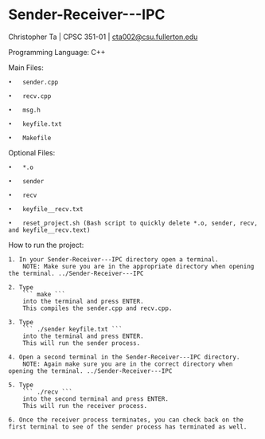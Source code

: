 # Sender-Receiver---IPC


Christopher Ta      |       CPSC 351-01       |       cta002@csu.fullerton.edu


Programming Language: C++


Main Files:

    •   sender.cpp

    •   recv.cpp

    •   msg.h

    •   keyfile.txt

    •   Makefile

Optional Files:

    •   *.o

    •   sender

    •   recv

    •   keyfile__recv.txt

    •   reset_project.sh (Bash script to quickly delete *.o, sender, recv, and keyfile__recv.text)

How to run the project:

    1. In your Sender-Receiver---IPC directory open a terminal.
        NOTE: Make sure you are in the appropriate directory when opening the terminal. ../Sender-Receiver---IPC

    2. Type
        ``` make ```
        into the terminal and press ENTER.
        This compiles the sender.cpp and recv.cpp.

    3. Type
        ``` ./sender keyfile.txt ```
        into the terminal and press ENTER.
        This will run the sender process.

    4. Open a second terminal in the Sender-Receiver---IPC directory.
        NOTE: Again make sure you are in the correct directory when opening the terminal. ../Sender-Receiver---IPC

    5. Type
        ``` ./recv ```
        into the second terminal and press ENTER.
        This will run the receiver process.

    6. Once the receiver process terminates, you can check back on the first terminal to see of the sender process has terminated as well.